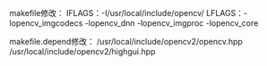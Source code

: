 makefile修改：
IFLAGS：-I/usr/local/include/opencv/
LFLAGS：-lopencv_imgcodecs -lopencv_dnn -lopencv_imgproc -lopencv_core

makefile.depend修改：
 /usr/local/include/opencv2/opencv.hpp \
 /usr/local/include/opencv2/highgui.hpp
